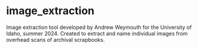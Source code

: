 # image_extraction

Image extraction tool developed by Andrew Weymouth for the University of Idaho, summer 2024. Created to extract and name individual images from overhead scans of archival scrapbooks. 
